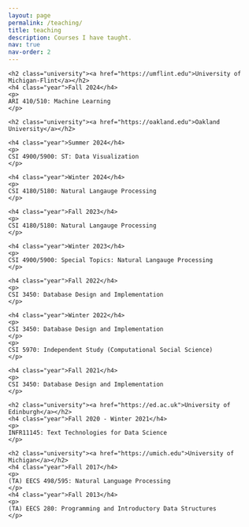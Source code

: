 ```yaml
---
layout: page
permalink: /teaching/
title: teaching
description: Courses I have taught.
nav: true
nav-order: 2
---
```


<div class="teaching">

    <h2 class="university"><a href="https://umflint.edu">University of Michigan-Flint</a></h2>
    <h4 class="year">Fall 2024</h4>
    <p>
    ARI 410/510: Machine Learning
    </p>

    <h2 class="university"><a href="https://oakland.edu">Oakland University</a></h2>

    <h4 class="year">Summer 2024</h4>
    <p>
    CSI 4900/5900: ST: Data Visualization
    </p>

    <h4 class="year">Winter 2024</h4>
    <p>
    CSI 4180/5180: Natural Langauge Processing
    </p>

    <h4 class="year">Fall 2023</h4>
    <p>
    CSI 4180/5180: Natural Langauge Processing
    </p>

    <h4 class="year">Winter 2023</h4>
    <p>
    CSI 4900/5900: Special Topics: Natural Langauge Processing
    </p>

    <h4 class="year">Fall 2022</h4>
    <p>
    CSI 3450: Database Design and Implementation
    </p>

    <h4 class="year">Winter 2022</h4>
    <p>
    CSI 3450: Database Design and Implementation
    </p>
    <p>
    CSI 5970: Independent Study (Computational Social Science)
    </p>

    <h4 class="year">Fall 2021</h4>
    <p>
    CSI 3450: Database Design and Implementation
    </p>

    <h2 class="university"><a href="https://ed.ac.uk">University of Edinburgh</a></h2>
    <h4 class="year">Fall 2020 - Winter 2021</h4>
    <p>
    INFR11145: Text Technologies for Data Science
    </p>

    <h2 class="university"><a href="https://umich.edu">University of Michigan</a></h2>
    <h4 class="year">Fall 2017</h4>
    <p>
    (TA) EECS 498/595: Natural Language Processing
    </p>
    <h4 class="year">Fall 2013</h4>
    <p>
    (TA) EECS 280: Programming and Introductory Data Structures
    </p>

</div>
